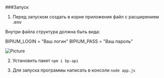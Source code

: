 ###Запуск

1. Перед запуском создать в корне приложения файл с расширением .env 

Внутри файла структура должна быть вида:

BIPIUM_LOGIN = "Ваш логин"
BIPIUM_PASS = "Ваш пароль"

![Picture](example.png. "Пример")

2. Установить пакет ```npm i bp-api```

3. Для запуска программы написать в консоли  ```node app.js```